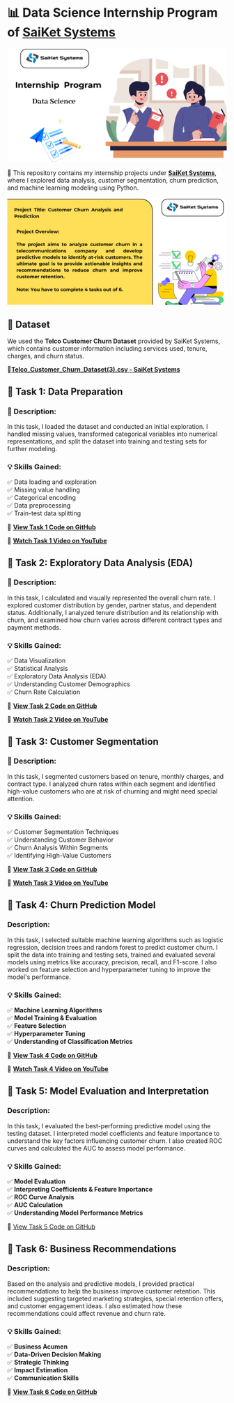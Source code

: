 # 📊 Data Science Internship Program of [SaiKet Systems](https://www.linkedin.com/company/saiket-systems/)

![image](https://github.com/jcdumlao14/Data-Science-Internship-Program-SKS/blob/main/SKS-%20intern.png
)

💼 This repository contains my internship projects under **[SaiKet Systems]( https://www.linkedin.com/company/saiket-systems/
)**, where I explored data analysis, customer segmentation, churn prediction, and machine learning modeling using Python.


![image](https://github.com/jcdumlao14/Data-Science-Internship-Program-SKS/blob/main/project%20title.png
)

## 📂 Dataset

We used the **Telco Customer Churn Dataset** provided by SaiKet Systems, which contains customer information including services used, tenure, charges, and churn status.

**🔗[Telco_Customer_Churn_Dataset(3).csv - SaiKet Systems](https://drive.google.com/file/d/1bHNFyCPHPhM3ma6EYXWerRvS101GUQZp/view?usp=drive_link)**

## 🔹 Task 1: Data Preparation

### 📝 Description:

In this task, I loaded the dataset and conducted an initial exploration. I handled missing values, transformed categorical variables into numerical representations, and split the dataset into training and testing sets for further modeling.

### 💡 Skills Gained:
✅ Data loading and exploration  
✅ Missing value handling  
✅ Categorical encoding  
✅ Data preprocessing  
✅ Train-test data splitting

📁 **[View Task 1 Code  on GitHub](https://github.com/jcdumlao14/Data-Science-Internship-Program-SKS/blob/main/Task_1_Data_Preparation.ipyn)**

🎥 **[Watch Task 1 Video on YouTube](https://youtu.be/gQU-FuoHpf0)**


## 🔹 Task 2: Exploratory Data Analysis (EDA)

### 📝 Description:

In this task, I calculated and visually represented the overall churn rate. I explored customer distribution by gender, partner status, and dependent status. Additionally, I analyzed tenure distribution and its relationship with churn, and examined how churn varies across different contract types and payment methods.

### 💡 Skills Gained:
✅ Data Visualization  
✅ Statistical Analysis  
✅ Exploratory Data Analysis (EDA)  
✅ Understanding Customer Demographics  
✅ Churn Rate Calculation


 📁 **[View Task 2 Code on GitHub](https://github.com/jcdumlao14/Data-Science-Internship-Program-SKS/blob/main/Task_2_Exploratory_Data_Analysis_(EDA).ipynb)**

 🎥 **[Watch Task 2 Video on YouTube]( https://youtu.be/KkqsrAgcd6A)**

## 🔹 Task 3: Customer Segmentation

### 📝 Description:

In this task, I segmented customers based on tenure, monthly charges, and contract type. I analyzed churn rates within each segment and identified high-value customers who are at risk of churning and might need special attention.

### 💡 Skills Gained:
✅ Customer Segmentation Techniques  
✅ Understanding Customer Behavior  
✅ Churn Analysis Within Segments  
✅ Identifying High-Value Customers


📁 **[View Task 3 Code on GitHub](https://github.com/jcdumlao14/Data-Science-Internship-Program-SKS/blob/main/Task_3_Customer_Segmentation.ipynb)**

🎥 **[Watch Task 3 Video on YouTube](https://youtu.be/s5FIeTx0Uyc)**

## 🔹 Task 4: Churn Prediction Model

### Description:

In this task, I selected suitable machine learning algorithms such as logistic regression, decision trees and random forest to predict customer churn. I split the data into training and testing sets, trained and evaluated several models using metrics like accuracy, precision, recall, and F1-score. I also worked on feature selection and hyperparameter tuning to improve the model's performance.

<h3 align="left">💡 Skills Gained:</h3>
<p align="left">
✅ <strong>Machine Learning Algorithms</strong><br>
✅ <strong>Model Training & Evaluation</strong><br>
✅ <strong>Feature Selection</strong><br>
✅ <strong>Hyperparameter Tuning</strong><br>
✅ <strong>Understanding of Classification Metrics</strong>
</p>
 
📁 **[View Task 4 Code on GitHub](https://github.com/jcdumlao14/Data-Science-Internship-Program-SKS/blob/main/Task_4_Churn_Prediction_Model.ipynb)**

🎥 **[Watch Task 4 Video on YouTube](https://youtu.be/36UzNrthTUs)**


## 🔹 Task 5: Model Evaluation and Interpretation

### Description:

In this task, I evaluated the best-performing predictive model using the testing dataset. I interpreted model coefficients and feature importance to understand the key factors influencing customer churn. I also created ROC curves and calculated the AUC to assess model performance.

<h3 align="left">💡 Skills Gained:</h3>
<p align="left">
✅ <strong>Model Evaluation</strong><br>
✅ <strong>Interpreting Coefficients & Feature Importance</strong><br>
✅ <strong>ROC Curve Analysis</strong><br>
✅ <strong>AUC Calculation</strong><br>
✅ <strong>Understanding Model Performance Metrics</strong>
</p>

📂 [View Task 5 Code on GitHub](https://github.com/jcdumlao14/Data-Science-Internship-Program-SKS/blob/main/Task_5_Model_Evaluation_and_Interpretation.ipynb)

## 🔹 Task 6: Business Recommendations

### Description:
Based on the analysis and predictive models, I provided practical recommendations to help the business improve customer retention. This included suggesting targeted marketing strategies, special retention offers, and customer engagement ideas. I also estimated how these recommendations could affect revenue and churn rate.

<h3 align="left">💡 Skills Gained:</h3>
<p align="left">
✅ <strong>Business Acumen</strong><br>
✅ <strong>Data-Driven Decision Making</strong><br>
✅ <strong>Strategic Thinking</strong><br>
✅ <strong>Impact Estimation</strong><br>
✅ <strong>Communication Skills</strong>
</p>

📂 **[View Task 6 Code on GitHub](https://github.com/jcdumlao14/Data-Science-Internship-Program-SKS/blob/main/Task_6_Business_Recommendations.ipynb)**
